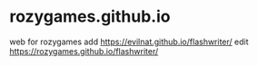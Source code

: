 # rozygames.github.io
web for rozygames
add https://evilnat.github.io/flashwriter/
edit https://rozygames.github.io/flashwriter/
